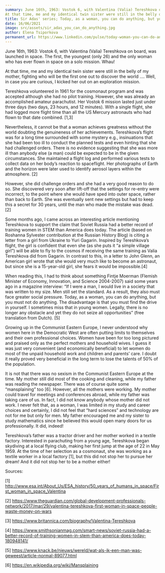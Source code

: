 ```yaml
---
summary: June 16th, 1963: Vostok 6, with Valentina (Valia) Tereshkova on board, was launched in space. The first, the youngest (only 26) and the only woman who has ever flown in space on a solo mission. Whau!
At that time, me and my identical twin sister were still in the belly of my mother, fighting who will be the first one out to discover the world …. Well, in case you are curious, I kicked her out on an exploration mission.
title: Sir Adas' series; Today, as a woman, you can do anything, but you must not do anything!
date: 16/06/2021
image: src/assets/sir_adas_you_can_do_anything.jpg
author: Elena Tsiporkova
permanent_url: https://www.linkedin.com/pulse/today-woman-you-can-do-anything-must-elena-tsiporkova/
---
```




June 16th, 1963: Vostok 6, with Valentina (Valia) Tereshkova on board, was launched in space. The first, the youngest (only 26) and the only woman who has ever flown in space on a solo mission. Whau!

At that time, me and my identical twin sister were still in the belly of my mother, fighting who will be the first one out to discover the world …. Well, in case you are curious, I kicked her out on an exploration mission.

Tereshkova volunteered in 1961 for the cosmonaut program and was accepted although she had no pilot training. However, she was already an accomplished amateur parachutist. Her Vostok 6 mission lasted just under three days (two days, 23 hours, and 12 minutes). With a single flight, she had logged more flight time than all the US Mercury astronauts who had flown to that date combined. [1,3]

Nevertheless, it cannot be that a woman achieves greatness without the world doubting the genuineness of her achievements. Tereshkova’s flight was for a long time surrounded with some mystery e.g., insinuations that she had been too ill to conduct the planned tests and even hinting that she had challenged orders. There is no evidence suggesting that she was more ill than anybody else (a man) could be expected to be in the given circumstances. She maintained a flight log and performed various tests to collect data on her body’s reaction to spaceflight. Her photographs of Earth and the horizon were later used to identify aerosol layers within the atmosphere. [2]

However, she did challenge orders and she had a very good reason to do so. She discovered very soon after lift-off that the settings for re-entry were incorrect, to the point where she would have sped into outer space, rather than back to Earth. She was eventually sent new settings but had to keep this a secret for 30 years, until the man who made the mistake was dead. [2]

Some months ago, I came across an interesting article mentioning Tereshkova to support the claim that Soviet Russia had a better record of training women in STEM than America does today. The article (based on Roshanna Sylvester contribution at the Russian History Blog) is citing a letter from a girl from Ukraine to Yuri Gagarin. Inspired by Tereshkova’s flight, the girl is confident that even she (as she puts it “a simple village girl”) will be able to fly to the cosmos if receiving the same training as Valia Tereshkova did from Gagarin. In contrast to this, in a letter to John Glenn, an American girl wrote that she would very much like to become an astronaut, but since she is a 15-year-old girl, she fears it would be impossible.[4]

When reading this, I had to think about something Fintje Moerman (Flemish Minister of Economy, Innovation, and Science 2004-2007) said some years ago in a magazine interview: “If I were a man, I would live in a society that was written to my size. Men still set the standard. As a result, they also must face greater social pressure. Today, as a woman, you can do anything, but you must not do anything. The disadvantage is that you must find the drive in yourself. I sometimes miss that in young women. Legally, there is no longer any obstacle and yet they do not seize all opportunities” (free translation from Dutch). [5]

Growing up in the Communist Eastern Europe, I never understood why women here in the Democratic West are often putting limits to themselves and their own professional choices. Women have been for too long pictured and praised only as the perfect mothers and household wives. I guess it was just very convenient (and economically beneficial) to let women do most of the unpaid household work and children and parents’ care. I doubt it really proved very beneficial in the long term to lose the talents of 50% of the population.

It is not that there was no sexism in the Communist Eastern Europe at the time. My mother still did most of the cooking and cleaning, while my father was reading the newspaper. There was of course quite some “mansplaining” too [6]. However, all the mothers were working. My mother could travel for meetings and conferences abroad, while my father was taking care of us. In fact, I did not know anybody whose mother did not work. I never felt that, as a woman, I was limited in my study and career choices and certainly, I did not feel that “hard sciences” and technology are not for me but only for men. My father encouraged me and my sister to study mathematics since he believed this would open many doors for us professionally. It did, indeed!

Tereshkova’s father was a tractor driver and her mother worked in a textile factory. Interested in parachuting from a young age, Tereshkova began skydiving at a local flying club, making her first jump at the age of 22 in May 1959. At the time of her selection as a cosmonaut, she was working as a textile worker in a local factory [1], but this did not stop her to pursue her dream! And it did not stop her to be a mother either!

Sources:

[1] http://www.esa.int/About_Us/ESA_history/50_years_of_humans_in_space/First_woman_in_space_Valentina

[2] https://www.theguardian.com/global-development-professionals-network/2017/mar/29/valentina-tereshkova-first-woman-in-space-people-waste-money-on-wars

[3] https://www.britannica.com/biography/Valentina-Tereshkova

[4] https://www.smithsonianmag.com/smart-news/soviet-russia-had-a-better-record-of-training-women-in-stem-than-america-does-today-180948141/

[5] https://www.knack.be/nieuws/wereld/wat-als-ik-een-man-was-geweest/article-normal-89077.html

[6] https://en.wikipedia.org/wiki/Mansplaining
